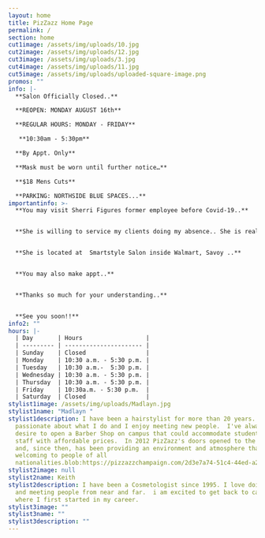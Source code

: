 ```yaml
---
layout: home
title: PizZazz Home Page
permalink: /
section: home
cut1image: /assets/img/uploads/10.jpg
cut2image: /assets/img/uploads/12.jpg
cut3image: /assets/img/uploads/3.jpg
cut4image: /assets/img/uploads/11.jpg
cut5image: /assets/img/uploads/uploaded-square-image.png
promos: ""
info: |-
  **Salon Officially Closed..**

  **REOPEN: MONDAY AUGUST 16th**

  **REGULAR HOURS: MONDAY - FRIDAY**

   **10:30am - 5:30pm**

  **By Appt. Only**

  **Mask must be worn until further notice…**

  **$18 Mens Cuts**

  **PARKING: NORTHSIDE BLUE SPACES...**
importantinfo: >-
  **You may visit Sherri Figures former employee before Covid-19..** 


  **She is willing to service my clients doing my absence.. She is really good..**


  **She is located at  Smartstyle Salon inside Walmart, Savoy ..**


  **You may also make appt..** 


  **Thanks so much for your understanding..**


  **See you soon!!**
info2: ""
hours: |-
  | Day       | Hours                  |
  | --------- | ---------------------- |
  | Sunday    | Closed                 |
  | Monday    | 10:30 a.m. - 5:30 p.m. |
  | Tuesday   | 10:30 a.m.-  5:30 p.m. |
  | Wednesday | 10:30 a.m. - 5:30 p.m. |
  | Thursday  | 10:30 a.m. - 5:30 p.m. |
  | Friday    | 10:30a.m. - 5:30 p.m.  |
  | Saturday  | Closed                 |
stylist1image: /assets/img/uploads/Madlayn.jpg
stylist1name: "Madlayn "
stylist1description: I have been a hairstylist for more than 20 years.  I'm very
  passionate about what I do and I enjoy meeting new people.  I've always had a
  desire to open a Barber Shop on campus that could accommodate students and
  staff with affordable prices.  In 2012 PizZazz's doors opened to the public
  and, since then, has been providing an environment and atmosphere that is
  welcoming to people of all
  nationalities.blob:https://pizzazzchampaign.com/2d3e7a74-51c4-44ed-a2d0-1fa7c7f3c2ad
stylist2image: null
stylist2name: Keith
stylist2description: I have been a Cosmetologist since 1995. I love doing hair
  and meeting people from near and far.  i am excited to get back to campus
  where I first started in my career.
stylist3image: ""
stylist3name: ""
stylist3description: ""
---
```

